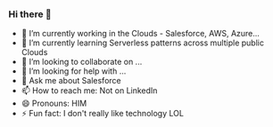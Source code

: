 ### Hi there 👋

- 🔭 I’m currently working in the Clouds - Salesforce, AWS, Azure...
- 🌱 I’m currently learning Serverless patterns across multiple public Clouds
- 👯 I’m looking to collaborate on ...
- 🤔 I’m looking for help with ...
- 💬 Ask me about Salesforce
- 📫 How to reach me: Not on LinkedIn
- 😄 Pronouns: HIM
- ⚡ Fun fact: I don't really like technology LOL

<!--
**agentgill/agentgill** is a ✨ _special_ ✨ repository because its `README.md` (this file) appears on your GitHub profile.

Here are some ideas to get you started:

- 🔭 I’m currently working on ...
- 🌱 I’m currently learning ...
- 👯 I’m looking to collaborate on ...
- 🤔 I’m looking for help with ...
- 💬 Ask me about ...
- 📫 How to reach me: ...
- 😄 Pronouns: ...
- ⚡ Fun fact: ...
-->
